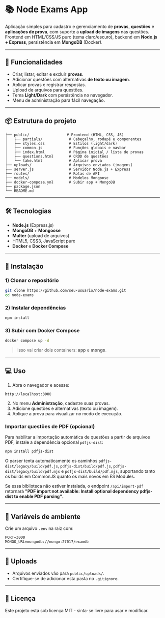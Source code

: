 # 📚 Node Exams App

Aplicação simples para cadastro e gerenciamento de **provas**, **questões** e **aplicações de prova**, com suporte a **upload de imagens** nas questões.  
Frontend em HTML/CSS/JS puro (tema claro/escuro), backend em **Node.js + Express**, persistência em **MongoDB** (Docker).

---

## 🚀 Funcionalidades

- Criar, listar, editar e excluir **provas**.
- Adicionar questões com alternativas **de texto ou imagem**.
- Aplicar provas e registrar respostas.
- Upload de arquivos para questões.
- Tema **Light/Dark** com persistência no navegador.
- Menu de administração para fácil navegação.

---

## 📦 Estrutura do projeto

```
├── public/                 # Frontend (HTML, CSS, JS)
│   ├── partials/            # Cabeçalho, rodapé e componentes
│   ├── styles.css           # Estilos (light/dark)
│   ├── common.js            # Funções globais e navbar
│   ├── index.html           # Página inicial / lista de provas
│   ├── questions.html       # CRUD de questões
│   └── take.html            # Aplicar prova
├── uploads/                 # Arquivos enviados (imagens)
├── server.js                # Servidor Node.js + Express
├── routes/                  # Rotas de API
├── models/                  # Modelos Mongoose
├── docker-compose.yml       # Subir app + MongoDB
├── package.json
└── README.md
```

---

## 🛠️ Tecnologias

- **Node.js** (Express.js)
- **MongoDB** + **Mongoose**
- **Multer** (upload de arquivos)
- HTML5, CSS3, JavaScript puro
- **Docker** e **Docker Compose**

---

## 🔧 Instalação

### 1) Clonar o repositório
```bash
git clone https://github.com/seu-usuario/node-exams.git
cd node-exams
```

### 2) Instalar dependências
```bash
npm install
```

### 3) Subir com Docker Compose
```bash
docker compose up -d
```

> Isso vai criar dois containers: **app** e **mongo**.

---

## 💻 Uso

1. Abra o navegador e acesse:
```
http://localhost:3000
```
2. No menu **Administração**, cadastre suas provas.
3. Adicione questões e alternativas (texto ou imagem).
4. Aplique a prova para visualizar no modo de execução.

### Importar questões de PDF (opcional)

Para habilitar a importação automática de questões a partir de arquivos PDF,
instale a dependência opcional `pdfjs-dist`:

```bash
npm install pdfjs-dist
```

O parser tenta automaticamente os caminhos `pdfjs-dist/legacy/build/pdf.js`,
`pdfjs-dist/build/pdf.js`, `pdfjs-dist/legacy/build/pdf.mjs` e
`pdfjs-dist/build/pdf.mjs`, suportando tanto os builds em CommonJS quanto os
mais novos em ES Modules.

Se essa biblioteca não estiver instalada, o endpoint `/api/import-pdf`
retornará **"PDF import not available: Install optional dependency pdfjs-dist to enable PDF parsing"**.

---

## 📝 Variáveis de ambiente

Crie um arquivo `.env` na raiz com:
```env
PORT=3000
MONGO_URL=mongodb://mongo:27017/examdb
```

---

## 📂 Uploads

- Arquivos enviados vão para `public/uploads/`.
- Certifique-se de adicionar esta pasta no `.gitignore`.

---

## 📜 Licença

Este projeto está sob licença MIT - sinta-se livre para usar e modificar.
